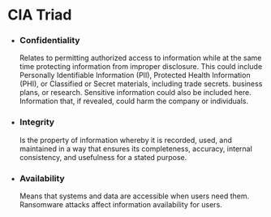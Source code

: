 CIA Triad
===
- ### Confidentiality
  
   Relates to permitting authorized access to information while at the same time protecting information from improper disclosure.
This could include Personally Identifiable Information (PII), Protected Health Information (PHI), or Classified or Secret materials, including trade secrets. business plans, or research. 
Sensitive information could also be included here. Information that, if revealed, could harm the company or individuals. 

- ### Integrity

   Is the property of information whereby it is recorded, used, and maintained in a way that ensures its completeness, accuracy, internal consistency, and usefulness for a stated purpose.
- ### Availability 

   Means that systems and data are accessible when users need them.
Ransomware attacks affect information availability for users.

